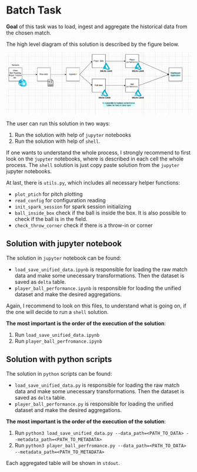 # Batch Task

**Goal** of this task was to load, ingest and aggregate the historical data from the chosen match.

The high level diagram of this solution is described by the figure below.


![](batch_architecture.png)

The user can run this solution in two ways:

1. Run the solution with help of `jupyter` notebooks
2. Run the solution with help of `shell`.

If one wants to understand the whole process, I strongly recommend to first look on the `jupyter` notebooks, where is described in each cell the whole process. The `shell` solution is just copy paste solution from the `jupyter` jupyter notebooks.

At last, there is `utils.py`, which includes all necessary helper functions:

* `plot_ptich` for pitch plotting
* `read_config` for configuration reading
* `init_spark_session` for spark session initializing
* `ball_inside_box` check if the ball is inside the box. It is also possible to check if the ball is in the field.
* `check_throw_corner` check if there is a throw-in or corner

## Solution with jupyter notebook

The solution in `jupyter` notebook can be found:

* `load_save_unified_data.ipynb` is responsible for loading the raw match data and make some unecessary transformations. Then the dataset is saved as `delta` table.
* `player_ball_performance.ipynb` is responsible for loading the unified dataset and make the desired aggregations.

Again, I recommend to look on this files, to understand what is going on, if the one will decide to run a `shell` solution.

**The most important is the order of the execution of the solution**:

1. Run  `load_save_unified_data.ipynb`
2. Run `player_ball_perfromance.ipynb`

## Solution with python scripts

The solution in `python` scripts can be found:

* `load_save_unified_data.py` is responsible for loading the raw match data and make some unecessary transformations. Then the dataset is saved as `delta` table.
* `player_ball_performance.py` is responsible for loading the unified dataset and make the desired aggregations.



**The most important is the order of the execution of the solution**:

1. Run  `python3 load_save_unified_data.py --data_path=<PATH_TO_DATA> --metadata_path=<PATH_TO_METADATA>`
2. Run `python3 player_ball_perfromance.py --data_path=<PATH_TO_DATA> --metadata_path=<PATH_TO_METADATA>`

Each aggregated table will be shown in `stdout`.

